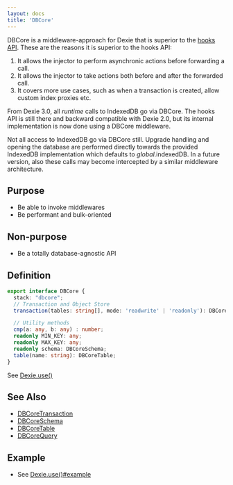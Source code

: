```yaml
---
layout: docs
title: 'DBCore'
---
```


DBCore is a middleware-approach for Dexie that is superior to the [hooks API](../Table/Table.hook('creating')). These are the reasons it is superior to the hooks API:

1. It allows the injector to perform asynchronic actions before forwarding a call.
2. It allows the injector to take actions both before and after the forwarded call.
3. It covers more use cases, such as when a transaction is created, allow custom index proxies etc.

From Dexie 3.0, all *runtime* calls to IndexedDB go via DBCore. The hooks API is still there and backward compatible with Dexie 2.0, but its internal implementation is now done using a DBCore middleware.

Not all access to IndexedDB go via DBCore still. Upgrade handling and opening the database are performed directly towards the provided IndexedDB implementation which defaults to *global*.indexedDB. In a future version, also these calls may become intercepted by a similar middleware architecture.

## Purpose
* Be able to invoke middlewares
* Be performant and bulk-oriented

## Non-purpose
* Be a totally database-agnostic API

## Definition

```ts
export interface DBCore {
  stack: "dbcore";
  // Transaction and Object Store
  transaction(tables: string[], mode: 'readwrite' | 'readonly'): DBCoreTransaction;

  // Utility methods
  cmp(a: any, b: any) : number;
  readonly MIN_KEY: any;
  readonly MAX_KEY: any;
  readonly schema: DBCoreSchema;
  table(name: string): DBCoreTable;
}
```

See [Dexie.use()](../Dexie/Dexie.use())

## See Also
* [DBCoreTransaction](DBCoreTransaction)
* [DBCoreSchema](DBCoreSchema)
* [DBCoreTable](DBCoreTable)
* [DBCoreQuery](DBCoreQuery)

## Example

* See [Dexie.use()#example](../Dexie/Dexie.use()#example)
